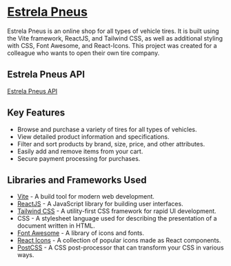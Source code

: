 ﻿# [Estrela Pneus](https://estrelapneus.netlify.app/)

Estrela Pneus is an online shop for all types of vehicle tires. It is built using the Vite framework, ReactJS, and Tailwind CSS, as well as additional styling with CSS, Font Awesome, and React-Icons. This project was created for a colleague who wants to open their own tire company.

## Estrela Pneus API
[Estrela Pneus API](https://github.com/maximdudai/estrela-pneus-api)

## Key Features
- Browse and purchase a variety of tires for all types of vehicles.
- View detailed product information and specifications.
- Filter and sort products by brand, size, price, and other attributes.
- Easily add and remove items from your cart.
- Secure payment processing for purchases.

## Libraries and Frameworks Used

- [Vite](https://vitejs.dev/) - A build tool for modern web development.
- [ReactJS](https://reactjs.org/) - A JavaScript library for building user interfaces.
- [Tailwind CSS](https://tailwindcss.com/) - A utility-first CSS framework for rapid UI development.
- CSS - A stylesheet language used for describing the presentation of a document written in HTML.
- [Font Awesome](https://fontawesome.com/) - A library of icons and fonts.
- [React Icons](https://react-icons.github.io/react-icons) - A collection of popular icons made as React components.
- [PostCSS](https://postcss.org/) - A CSS post-processor that can transform your CSS in various ways.
